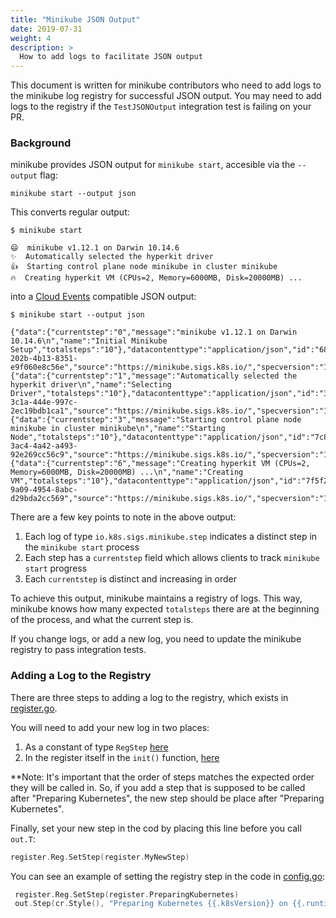 ```yaml
---
title: "Minikube JSON Output"
date: 2019-07-31
weight: 4
description: >
  How to add logs to facilitate JSON output
---
```


This document is written for minikube contributors who need to add logs to the minikube log registry for successful JSON output.
You may need to add logs to the registry if the `TestJSONOutput` integration test is failing on your PR.

### Background

minikube provides JSON output for `minikube start`, accesible via the `--output` flag:

```shell
minikube start --output json
```

This converts regular output:

```
$ minikube start

😄  minikube v1.12.1 on Darwin 10.14.6
✨  Automatically selected the hyperkit driver
👍  Starting control plane node minikube in cluster minikube
🔥  Creating hyperkit VM (CPUs=2, Memory=6000MB, Disk=20000MB) ...
```

into a [Cloud Events](https://cloudevents.io/) compatible JSON output:

```
$ minikube start --output json

{"data":{"currentstep":"0","message":"minikube v1.12.1 on Darwin 10.14.6\n","name":"Initial Minikube Setup","totalsteps":"10"},"datacontenttype":"application/json","id":"68ff70ae-202b-4b13-8351-e9f060e8c56e","source":"https://minikube.sigs.k8s.io/","specversion":"1.0","type":"io.k8s.sigs.minikube.step"}
{"data":{"currentstep":"1","message":"Automatically selected the hyperkit driver\n","name":"Selecting Driver","totalsteps":"10"},"datacontenttype":"application/json","id":"39bed8e9-3c1a-444e-997c-2ec19bdb1ca1","source":"https://minikube.sigs.k8s.io/","specversion":"1.0","type":"io.k8s.sigs.minikube.step"}
{"data":{"currentstep":"3","message":"Starting control plane node minikube in cluster minikube\n","name":"Starting Node","totalsteps":"10"},"datacontenttype":"application/json","id":"7c80bc53-3ac4-4a42-a493-92e269cc56c9","source":"https://minikube.sigs.k8s.io/","specversion":"1.0","type":"io.k8s.sigs.minikube.step"}
{"data":{"currentstep":"6","message":"Creating hyperkit VM (CPUs=2, Memory=6000MB, Disk=20000MB) ...\n","name":"Creating VM","totalsteps":"10"},"datacontenttype":"application/json","id":"7f5f23a4-9a09-4954-8abc-d29bda2cc569","source":"https://minikube.sigs.k8s.io/","specversion":"1.0","type":"io.k8s.sigs.minikube.step"}
```

There are a few key points to note in the above output:

1. Each log of type `io.k8s.sigs.minikube.step` indicates a distinct step in the `minikube start` process
1. Each step has a `currentstep` field which allows clients to track `minikube start` progress
1. Each `currentstep` is distinct and increasing in order

To achieve this output, minikube maintains a registry of logs.
This way, minikube knows how many expected `totalsteps` there are at the beginning of the process, and what the current step is.

If you change logs, or add a new log, you need to update the minikube registry to pass integration tests.

### Adding a Log to the Registry

There are three steps to adding a log to the registry, which exists in [register.go](https://github.com/kubernetes/minikube/blob/master/pkg/minikube/out/register/register.go).

You will need to add your new log in two places:

1. As a constant of type `RegStep` [here](https://github.com/kubernetes/minikube/blob/master/pkg/minikube/out/register/register.go#L24)
1. In the register itself in the `init()` function, [here](https://github.com/kubernetes/minikube/blob/master/pkg/minikube/out/register/register.go#L52)

**Note: It's important that the order of steps matches the expected order they will be called in. So, if you add a step that is supposed to be called after "Preparing Kubernetes", the new step should be place after "Preparing Kubernetes".

Finally, set your new step in the cod by placing this line before you call `out.T`:

```go
register.Reg.SetStep(register.MyNewStep)
```

You can see an example of setting the registry step in the code in [config.go](https://github.com/kubernetes/minikube/blob/master/pkg/minikube/node/config.go):

```go
 register.Reg.SetStep(register.PreparingKubernetes)
 out.Step(cr.Style(), "Preparing Kubernetes {{.k8sVersion}} on {{.runtime}} {{.runtimeVersion}} ...", out.V{"k8sVersion": k8sVersion, "runtime": cr.Name(), "runtimeVersion": version})
```

